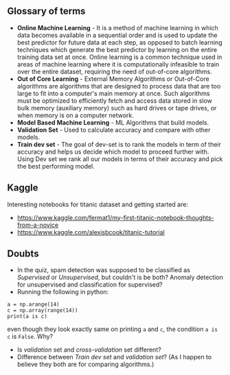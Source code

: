 ## Glossary of terms

* **Online Machine Learning** - It is a method of machine learning in which data becomes available in a sequential order and is used to update the best predictor for future data at each step, 
as opposed to batch learning techniques which generate the best predictor by learning on the entire training data set at once. Online learning is a common technique
used in areas of machine learning where it is computationally infeasible to train over the entire dataset, requiring the need of out-of-core algorithms.
* **Out of Core Learning** - External Memory Algorithms or Out-of-Core algorithms are algorithms that are designed to process data that are too large to fit into 
a computer's main memory at once. Such algorithms must be optimized to efficiently fetch and access data stored in slow bulk memory (auxiliary memory) such as 
hard drives or tape drives, or when memory is on a computer network.
* **Model Based Machine Learning** - ML Algorithms that build models.
* **Validation Set** - Used to calculate accuracy and compare with other models.
* **Train dev set** - The goal of dev-set is to rank the models in term of their accuracy and helps us decide which model to proceed further with. Using Dev set we
rank all our models in terms of their accuracy and pick the best performing model.


## Kaggle
Interesting notebooks for titanic dataset and getting started are:
* https://www.kaggle.com/fermat1/my-first-titanic-notebook-thoughts-from-a-novice
* https://www.kaggle.com/alexisbcook/titanic-tutorial

## Doubts
* In the quiz, spam detection was supposed to be classified as *Supervised* or *Unsupervised*, but couldn't is be both? Anomaly detection for unsupervised and 
classification for supervised?
* Running the following in python: 
```
a = np.arange(14)
c = np.array(range(14))
print(a is c)
```
even though they look exactly same on printing `a` and `c`, the condition `a is c` is `False`. Why?
* Is *validation* set and *cross-validation* set different?
* Difference between *Train dev set* and *validation set*? (As I happen to believe they both are for comparing algorithms.) 
